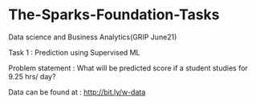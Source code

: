 # The-Sparks-Foundation-Tasks
Data science and Business Analytics(GRIP June21)

Task 1 : Prediction using Supervised ML

Problem statement : What will be predicted score if a student studies for 9.25 hrs/ day?

Data can be found at : http://bit.ly/w-data
